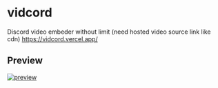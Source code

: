# vidcord
Discord video embeder without limit (need hosted video source link like cdn)
https://vidcord.vercel.app/

## Preview
[![preview](https://img.youtube.com/vi/iF2mMNOaBLc/0.jpg)](https://www.youtube.com/watch?v=iF2mMNOaBLc)
